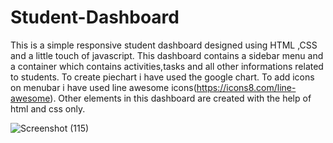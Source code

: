 # Student-Dashboard
This is a  simple responsive student dashboard designed using HTML ,CSS and a little touch of javascript.
This dashboard contains a sidebar menu and a container which contains activities,tasks and all other informations related to students.
To create piechart i have used the google chart.
To add icons on menubar i have used line awesome icons(https://icons8.com/line-awesome).
Other elements in this dashboard are created with the help of html and css only.



![Screenshot (115)](https://user-images.githubusercontent.com/84370589/120924801-15cc5f80-c6f3-11eb-9fdb-ee7a5bb15257.png)
